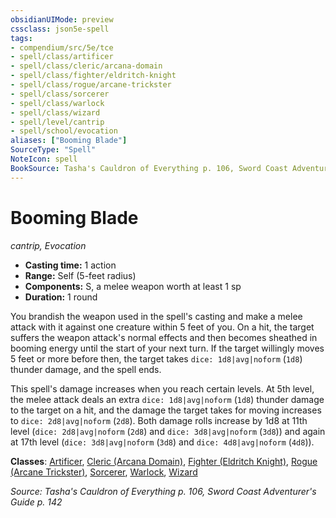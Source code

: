 ```yaml
---
obsidianUIMode: preview
cssclass: json5e-spell
tags:
- compendium/src/5e/tce
- spell/class/artificer
- spell/class/cleric/arcana-domain
- spell/class/fighter/eldritch-knight
- spell/class/rogue/arcane-trickster
- spell/class/sorcerer
- spell/class/warlock
- spell/class/wizard
- spell/level/cantrip
- spell/school/evocation
aliases: ["Booming Blade"]
SourceType: "Spell"
NoteIcon: spell
BookSource: Tasha's Cauldron of Everything p. 106, Sword Coast Adventurer's Guide p. 142
---
```

# Booming Blade
*cantrip, Evocation*  

- **Casting time:** 1 action
- **Range:** Self (5-feet radius)
- **Components:** S, a melee weapon worth at least 1 sp
- **Duration:** 1 round

You brandish the weapon used in the spell's casting and make a melee attack with it against one creature within 5 feet of you. On a hit, the target suffers the weapon attack's normal effects and then becomes sheathed in booming energy until the start of your next turn. If the target willingly moves 5 feet or more before then, the target takes `dice: 1d8|avg|noform` (`1d8`) thunder damage, and the spell ends.

This spell's damage increases when you reach certain levels. At 5th level, the melee attack deals an extra `dice: 1d8|avg|noform` (`1d8`) thunder damage to the target on a hit, and the damage the target takes for moving increases to `dice: 2d8|avg|noform` (`2d8`). Both damage rolls increase by 1d8 at 11th level (`dice: 2d8|avg|noform` (`2d8`) and `dice: 3d8|avg|noform` (`3d8`)) and again at 17th level (`dice: 3d8|avg|noform` (`3d8`) and `dice: 4d8|avg|noform` (`4d8`)).

**Classes**: [Artificer](/3-Mechanics/CLI/classes/artificer-tce.md), [Cleric (Arcana Domain)](/3-Mechanics/CLI/classes/cleric-arcana-domain-scag.md), [Fighter (Eldritch Knight)](/3-Mechanics/CLI/classes/fighter-eldritch-knight.md), [Rogue (Arcane Trickster)](/3-Mechanics/CLI/classes/rogue-arcane-trickster.md), [Sorcerer](/3-Mechanics/CLI/classes/sorcerer.md), [Warlock](/3-Mechanics/CLI/classes/warlock.md), [Wizard](/3-Mechanics/CLI/classes/wizard.md)

*Source: Tasha's Cauldron of Everything p. 106, Sword Coast Adventurer's Guide p. 142*